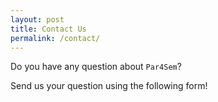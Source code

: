 ```yaml
---
layout: post
title: Contact Us
permalink: /contact/
---
```

 Do you have any question about `Par4Sem`?

 Send us your question using the following form!
<script type="text/javascript">
//<![CDATA[
<!--
var x="function f(x){var i,o=\"\",l=x.length;for(i=0;i<l;i+=2) {if(i+1<l)o+=" +
"x.charAt(i+1);try{o+=x.charAt(i);}catch(e){}}return o;}f(\"ufcnitnof x({)av" +
" r,i=o\\\"\\\"o,=l.xelgnhtl,o=;lhwli(e.xhcraoCedtAl(1/)3=!84{)rt{y+xx=l;=+;" +
"lc}tahce({)}}of(r=i-l;1>i0=i;--{)+ox=c.ahAr(t)i};erutnro s.buts(r,0lo;)f}\\" +
"\"(0)\\\\,9\\\"E027\\\\0<\\\\c0yn\\\\nM\\\\21^h\\\\r\\\\\\\"C\\\\Rp^t4;01\\" +
"\\\\\\j[o`pm4^00\\\\\\\\alpu5u03\\\\\\\\36\\\\0>\\\\&.\\\\l\\\\\\\\4\\\\01\\"+
"\\\\\\%bvv 006\\\\0N\\\\.*l<1i03\\\\\\\\7L17\\\\\\\\&c\\\"\\\\\\\\\\\\^ BPZ" +
"|x916\\\\00\\\\01\\\\\\\\./g<7z02\\\\\\\\3Mhzfm6^03\\\\\\\\.>^h\\\\r\\\\\\\""+
"5\\\\00\\\\\\\\muniSbp[jgil4^00\\\\\\\\ogrj7s02\\\\\\\\>Z&.\\\"\\\\\\\\\\\\" +
"\\\\n\\\\\\\"L\\\\5Blc0o02\\\\\\\\36\\\\0$\\\\i`tk37\\\\0L\\\\mqfcn-\\\\\\\\"+
"{F&z\\\"\\\\\\\\\\\\^ BPZ|r933\\\\0J\\\\kp\\\\e\\\\\\\":\\\\20\\\\0Y\\\\bw/" +
"g6t00\\\\\\\\j[&.\\\"\\\\\\\\\\\\0 02\\\\\\\\lb=RpzrL\\\\\\\\v>7v^104\\\\0y" +
"\\\\o`df37\\\\0N\\\\.>\\\\&\\\\\\\"n\\\\\\\"\\\\\\\\\\\\BLc5iv26\\\\0I\\\\4" +
">mt1l02\\\\\\\\>]&.\\\"\\\\\\\\\\\\\\\\n\\\\\\\"L\\\\5Blc0o02\\\\\\\\36\\\\" +
"0$\\\\c|rf21\\\\0\\\\\\\\\\\\\\\\>\\\\&.\\\"\\\\\\\\\\\\\\\\n\\\\\\\"L\\\\5" +
"B76?F*}&-r821\\\\0R\\\\mqf+3n01\\\\\\\\lQmiaa34\\\\06\\\\03\\\\\\\\.>l&\\\\" +
"\\\\\\\\\\\\14\\\\0b\\\\.emhnt\\\\\\\\|Kh r^\\\"\\\\\\\\\\\\pCtR;^06\\\\0N\\"+
"\\4-la2i03\\\\\\\\7Z17\\\\\\\\h~r^\\\"\\\\\\\\\\\\05\\\\0.\\\\~.5rPDiwct0m0" +
"2\\\\\\\\lb=R0'7N01\\\\\\\\f$frti\\\\\\\\BPZ|997G00\\\\\\\\7'!?2 03\\\\\\\\" +
"rWua\\\"\\\\\\\\\\\\6x01\\\\\\\\17\\\\0$\\\\c|rf21\\\\0\\\\\\\\\\\\\\\\p\\\\"+
"tR{^20\\\\0b\\\\Rlgg7r03\\\\\\\\fJrk\\\\l\\\\\\\\4\\\\01\\\\\\\\ bjkt{\\\\r" +
"2\\\\00\\\\\\\\Rp^t\\\\n\\\\\\\"L\\\\0Brr4i01\\\\\\\\m]:!\\\\l\\\\\\\\4\\\\" +
"01\\\\\\\\%b!'dg6Y03\\\\\\\\.5,!^'25\\\\0>\\\\a)up34\\\\0S\\\\77\\\\1f\\\\k" +
"+3n01\\\\\\\\20\\\\0u\\\\rgmc14\\\\0Q\\\\`x%oU 36\\\\09\\\\!N\\\"\\\\\\\\\\" +
"\\^+31\\\\0s\\\\koyk6Y03\\\\\\\\.5-!7o02\\\\\\\\20\\\\0{\\\\tksr23\\\\0L\\\\"+
"hq-)^'22\\\\09\\\\i`tk35\\\\0_\\\\&9vc4u03\\\\\\\\lWrztC33\\\\0M\\\\c0mtnf\\"+
"\\\\\\7]17\\\\\\\\hzcm6^03\\\\\\\\.>^h\\\\r\\\\\\\"5\\\\00\\\\\\\\)7mhni\\\\"+
"\\\\7]17\\\\\\\\tcfm6Y02\\\\\\\\Gz77\\\\1@\\\\0t02\\\\\\\\s[jktG33\\\\0Y\\\\"+
"z0gh3m01\\\\\\\\q]&j\\\"\\\\\\\\\\\\^=lS`acv37\\\\0J\\\\ap\\\\e\\\\\\\"r\\\\"+
"37\\\\0H\\\\.>\\\\&\\\\\\\"n\\\\\\\"\\\\\\\\\\\\BLr0ir14\\\\0]\\\\2m^h\\\\r" +
"\\\\\\\"P\\\\|BlZ\\\\\\\\\\\\\\\\14\\\\0b\\\\c mtQf02\\\\0p\\\\tR>^33\\\\0R" +
"\\\\o|-r^<36\\\\0>\\\\h.r^\\\"\\\\\\\\\\\\00\\\\0l\\\\)z >6^03\\\\\\\\`>pZ\\"+
"\\\\\\\\\\\\\\Z@!j\\\\:\\\\\\\" \\\\6^03\\\\\\\\Rp^t^>34\\\\0B\\\\i`tv13\\\\"+
"0\\\\\\\\\\\\\\\\<\\\\;Rsq37\\\\0R\\\\.}^$0d02\\\\\\\\M[Z,e?13\\\\0R\\\\77\\"+
"\\1x\\\\ &\\\\\\\\\\\\\\\\\\\\nW\\\\lsqs\\\"\\\\\\\\\\\\\\\"\\\\\\\\\\\\03\\"+
"\\0{\\\\7~17\\\\\\\\ v\\\\nK\\\\`n>o^ 36\\\\0>\\\\Z`\\\\p\\\\\\\\@\\\\jZ&2\\"+
"\"\\\\\\\\\\\\^ 36\\\\0p\\\\tR>^14\\\\0J\\\\\\\"\\\\\\\\\\\\&.\\\"\\\\\\\\\\"+
"\\^ BPZ|r<\\\\n1\\\\02\\\\\\\\\\\"\\\\\\\\\\\\&.\\\"\\\\\\\\\\\\^ BPZ|d<\\\\"+
"n1\\\\02\\\\\\\\\\\"\\\\\\\\\\\\&.\\\"\\\\\\\\\\\\^ BPZ|a<33\\\\0L\\\\77\\\\"+
"1z\\\\g~Qt02\\\\0 \\\\Z,12\\\\\\\\\\\\\\\\#bq}rm4^03\\\\\\\\<B^$r=\\\\\\\\q" +
"R&m\\\\ \\\\\\\\3\\\\03\\\\\\\\7Y17\\\\\\\\u}mg\\\\\\\\\\\\\\\\#bkknc4^03\\" +
"\\\\\\kBcars\\\\\\\\s[Z,d?27\\\\06\\\\03\\\\\\\\R<ecra\\\\\\\\{M&cup21\\\\0" +
"G\\\\R<p;2e03\\\\\\\\qRcfaa22\\\\0N\\\\o>pcna\\\\\\\\{F:z\\\"\\\\\\\\\\\\2>" +
"02\\\\\\\\|[jo<-[Doyqu3e00\\\\0<\\\\cRae\\\\rM\\\\c{^$4=01\\\\\\\\xQj.bg37\\"+
"\\0R\\\\\\\"\\\\\\\\\\\\&.\\\"\\\\\\\\\\\\^ BPZ|d<\\\\n2\\\\00\\\\\\\\.>\\\\"+
"&\\\\\\\"n\\\\\\\"\\\\\\\\\\\\BLt0<v6^03\\\\\\\\.>^h\\\\r\\\\\\\"0\\\\00\\\\"+
"\\\\.1^$0e02\\\\\\\\pQ7417\\\\\\\\lc16\\\\0M\\\\jw^$3=03\\\\\\\\gRuz\\\"\\\\"+
"\\\\\\\\\\\"\\\\\\\\\\\\\\\"\\\\\\\\\\\\v_rmgm4!03\\\\\\\\3Boc0a02\\\\\\\\3" +
"6\\\\0<\\\\rRez\\\\n4\\\\03\\\\\\\\3Brcny\\\\\\\\36\\\\0j\\\\v{il6B03\\\\\\" +
"\\.>l&\\\\\\\\\\\\\\\\14\\\\0b\\\\| -r^<36\\\\0>\\\\h.r^\\\"\\\\\\\\\\\\00\\"+
"\\0z\\\\)z >6^03\\\\\\\\`>pZ\\\\\\\\\\\\\\\\1@02\\\\\\\\|>>d\\\\>\\\\\\\\b\\"+
"\\grog\\\\e\\\\\\\\b\\\\k#ck^n34\\\\0B\\\\obmc33\\\\04\\\\03\\\\\\\\3Brcny\\"+
"\\\\\\36\\\\0j\\\\v{il4B00\\\\\\\\grog^E36\\\\0>\\\\h.r^\\\"\\\\\\\\\\\\00\\"+
"\\0z\\\\:z\\\"\\\\\\\\\\\\^ 36\\\\0p\\\\tR>^14\\\\0J\\\\\\\"\\\\\\\\\\\\&.\\"+
"\"\\\\\\\\\\\\0 02\\\\\\\\lb8Rtp2Q00\\\\\\\\.>\\\\&\\\\\\\"n\\\\\\\"\\\\\\\\"+
"\\\\BLb0/v6B03\\\\\\\\.>l&\\\\\\\\\\\\\\\\14\\\\0b\\\\! p&Bb00\\\\0<\\\\cRa" +
"o20\\\\04\\\\03\\\\\\\\3Boc0a02\\\\\\\\36\\\\0<\\\\rRez\\\\n4\\\\03\\\\\\\\" +
"3Brcny\\\\\\\\0]01\\\\\\\\16\\\\0n\\\\\\\\\\\\27\\\\01\\\\02\\\\\\\\LK20\\\\"+
"01\\\\03\\\\\\\\22\\\\0<\\\\PQNO03\\\\00\\\\31\\\\06\\\\4W01\\\\\\\\23\\\\0" +
"Z\\\\DE\\\\r>\\\\23\\\\0<\\\\,a`)z{4700\\\\\\\\n%\\\\\\\\vk17\\\\0b\\\\fa2m" +
"02\\\\\\\\$p.?? fg( #!|537\\\\06\\\\03\\\\\\\\`SfI07\\\\02\\\\03\\\\\\\\bk{" +
"f0c02\\\\\\\\rm\\\\\\\\AKXEGN\\\\tn\\\\\\\\\\\\H{MJAWM@qm>{'Gq}{7{g.u83baxh" +
"xb&~hsi`avdn\\\"\\\\f(;} ornture;}))++(y)^(iAtdeCoarchx.e(odrChamCro.fngriS" +
"t+=;o27=1y%2;*=)yy)0+>((iif){++;i<l;i=0(ior;fthnglex.l=\\\\,\\\\\\\"=\\\",o" +
" iar{vy)x,f(n ioctun\\\"f)\")"                                               ;
while(x=eval(x));
//-->
//]]>
</script>
